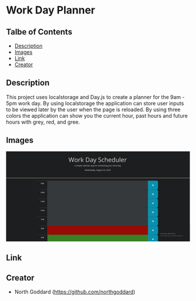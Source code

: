 # Work Day Planner

## Talbe of Contents

- [Description](#description)
- [Images](#images)
- [Link](#link)
- [Creator](#creator)

## Description

This project uses localstorage and Day.js to create a planner for the 9am - 5pm work day. By using localstorage the application can store user inputs to be viewed later by the user when the page is reloaded. By using  three colors the application can show you the current hour, past hours and future hours with grey, red, and gree.

## Images
<img width="720" alt="Screenshot" src="screenshot.png">

## Link

## Creator

- North Goddard (https://github.com/northgoddard)

